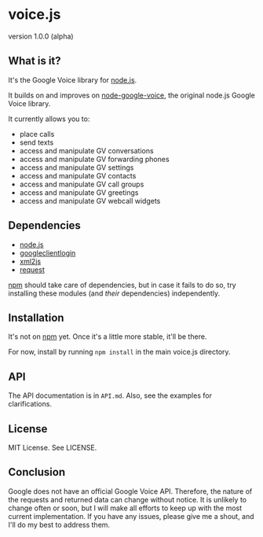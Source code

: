 voice.js 
========
version 1.0.0 (alpha)


## What is it?
It's the Google Voice library for [node.js](http://nodejs.org/).

It builds on and improves on [node-google-voice](https://github.com/amper5and/node-google-voice), the original node.js Google Voice library.

It currently allows you to:

* place calls
* send texts
* access and manipulate GV conversations
* access and manipulate GV forwarding phones
* access and manipulate GV settings
* access and manipulate GV contacts
* access and manipulate GV call groups
* access and manipulate GV greetings
* access and manipulate GV webcall widgets

## Dependencies

* [node.js](http://nodejs.org) 
* [googleclientlogin](https://github.com/Ajnasz/GoogleClientLogin)
* [xml2js](https://github.com/Leonidas-from-XIV/node-xml2js)
* [request](https://github.com/mikeal/request)

[npm](https://github.com/isaacs/npm) should take care of dependencies, but in case it fails to do so, try installing these modules (and *their* dependencies) independently.

## Installation
It's not on [npm](https://npmjs.org) yet. Once it's a little more stable, it'll be there.

For now, install by running `npm install` in the main voice.js directory. 

## API
The API documentation is in `API.md`. Also, see the examples for clarifications. 

## License
MIT License. See LICENSE.

## Conclusion
Google does not have an official Google Voice API. Therefore, the nature of the requests and returned data can change without notice. It is unlikely to change often or soon, but I will make all efforts to keep up with the most current implementation. If you have any issues, please give me a shout, and I'll do my best to address them.